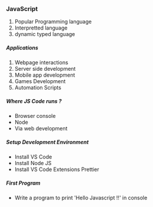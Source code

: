 ### JavaScript

1. Popular Programming language 
2. Interpretted language
3. dynamic typed language


##### Applications

1. Webpage interactions
2. Server side development
3. Mobile app development
4. Games Development
5. Automation Scripts

##### Where JS Code runs ?

- Browser console
- Node
- Via web development


##### Setup Development Environment

- Install VS Code
- Install Node JS
- Install VS Code Extensions Prettier


##### First Program

- Write a program to print 'Hello Javascript !!' in console

